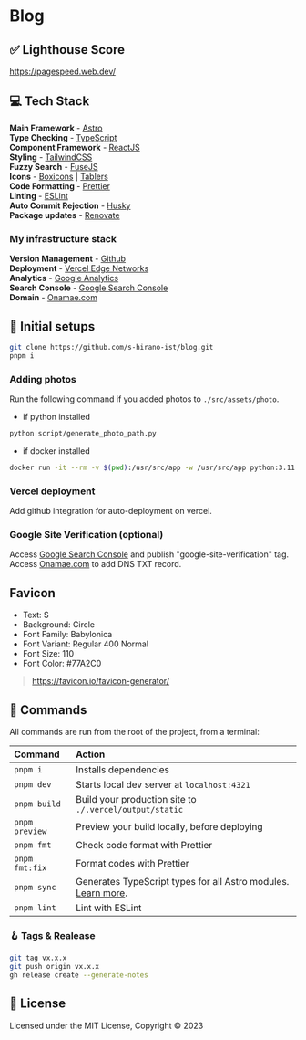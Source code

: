 # Blog

## ✅ Lighthouse Score

https://pagespeed.web.dev/

## 💻 Tech Stack

**Main Framework** - [Astro](https://astro.build/)  
**Type Checking** - [TypeScript](https://www.typescriptlang.org/)  
**Component Framework** - [ReactJS](https://reactjs.org/)  
**Styling** - [TailwindCSS](https://tailwindcss.com/)  
**Fuzzy Search** - [FuseJS](https://fusejs.io/)  
**Icons** - [Boxicons](https://boxicons.com/) | [Tablers](https://tabler-icons.io/)  
**Code Formatting** - [Prettier](https://prettier.io/)  
**Linting** - [ESLint](https://eslint.org)  
**Auto Commit Rejection** - [Husky](https://typicode.github.io/husky/)  
**Package updates** - [Renovate](https://www.mend.io/renovate/)

### My infrastructure stack

**Version Management** - [Github](https://github.com/)  
**Deployment** - [Vercel Edge Networks](https://vercel.com/)  
**Analytics** - [Google Analytics](https://analytics.google.com/analytics/web/)  
**Search Console** - [Google Search Console](https://search.google.com/search-console)  
**Domain** - [Onamae.com](https://www.onamae.com/)

## 🍾 Initial setups

```bash
git clone https://github.com/s-hirano-ist/blog.git
pnpm i
```

### Adding photos

Run the following command if you added photos to `./src/assets/photo`.

- if python installed

```bash
python script/generate_photo_path.py
```

- if docker installed

```bash
docker run -it --rm -v $(pwd):/usr/src/app -w /usr/src/app python:3.11 python3 script/generate_photo_path.py
```

### Vercel deployment

Add github integration for auto-deployment on vercel.

### Google Site Verification (optional)

Access [Google Search Console](https://search.google.com/search-console) and publish "google-site-verification" tag.
Access [Onamae.com](https://www.onamae.com/) to add DNS TXT record.

## Favicon

- Text: S
- Background: Circle
- Font Family: Babylonica
- Font Variant: Regular 400 Normal
- Font Size: 110
- Font Color: #77A2C0

> https://favicon.io/favicon-generator/

## 🧞 Commands

All commands are run from the root of the project, from a terminal:

| Command        | Action                                                                                                                           |
| :------------- | :------------------------------------------------------------------------------------------------------------------------------- |
| `pnpm i`       | Installs dependencies                                                                                                            |
| `pnpm dev`     | Starts local dev server at `localhost:4321`                                                                                      |
| `pnpm build`   | Build your production site to `./.vercel/output/static`                                                                          |
| `pnpm preview` | Preview your build locally, before deploying                                                                                     |
| `pnpm fmt`     | Check code format with Prettier                                                                                                  |
| `pnpm fmt:fix` | Format codes with Prettier                                                                                                       |
| `pnpm sync`    | Generates TypeScript types for all Astro modules. [Learn more](https://docs.astro.build/en/reference/cli-reference/#astro-sync). |
| `pnpm lint`    | Lint with ESLint                                                                                                                 |

### 🪝 Tags & Realease

```bash
git tag vx.x.x
git push origin vx.x.x
gh release create --generate-notes
```

## 📜 License

Licensed under the MIT License, Copyright © 2023
